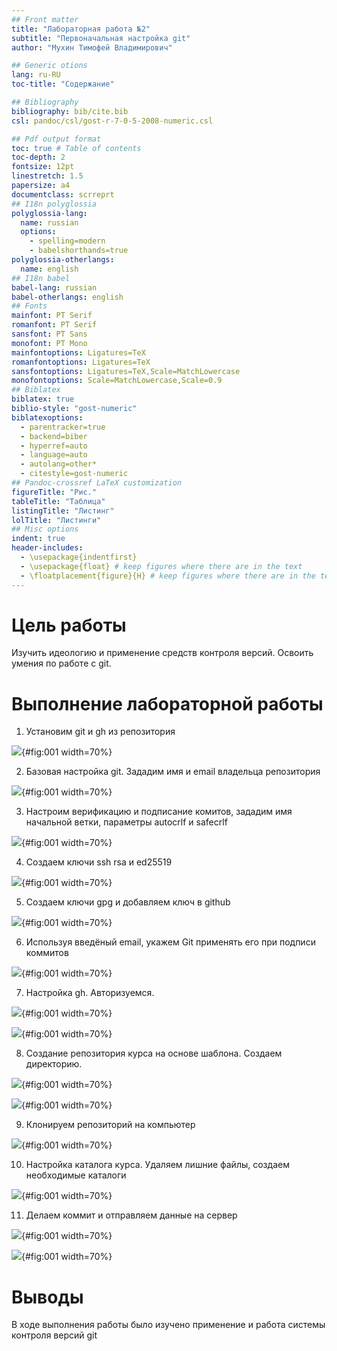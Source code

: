 ```yaml
---
## Front matter
title: "Лабораторная работа №2"
subtitle: "Первоначальная настройка git"
author: "Мухин Тимофей Владимирович"

## Generic otions
lang: ru-RU
toc-title: "Содержание"

## Bibliography
bibliography: bib/cite.bib
csl: pandoc/csl/gost-r-7-0-5-2008-numeric.csl

## Pdf output format
toc: true # Table of contents
toc-depth: 2
fontsize: 12pt
linestretch: 1.5
papersize: a4
documentclass: scrreprt
## I18n polyglossia
polyglossia-lang:
  name: russian
  options:
	- spelling=modern
	- babelshorthands=true
polyglossia-otherlangs:
  name: english
## I18n babel
babel-lang: russian
babel-otherlangs: english
## Fonts
mainfont: PT Serif
romanfont: PT Serif
sansfont: PT Sans
monofont: PT Mono
mainfontoptions: Ligatures=TeX
romanfontoptions: Ligatures=TeX
sansfontoptions: Ligatures=TeX,Scale=MatchLowercase
monofontoptions: Scale=MatchLowercase,Scale=0.9
## Biblatex
biblatex: true
biblio-style: "gost-numeric"
biblatexoptions:
  - parentracker=true
  - backend=biber
  - hyperref=auto
  - language=auto
  - autolang=other*
  - citestyle=gost-numeric
## Pandoc-crossref LaTeX customization
figureTitle: "Рис."
tableTitle: "Таблица"
listingTitle: "Листинг"
lolTitle: "Листинги"
## Misc options
indent: true
header-includes:
  - \usepackage{indentfirst}
  - \usepackage{float} # keep figures where there are in the text
  - \floatplacement{figure}{H} # keep figures where there are in the text
---
```


# Цель работы

Изучить идеологию и применение средств контроля версий.
Освоить умения по работе с git.


# Выполнение лабораторной работы

1. Установим git и gh из репозитория

![](image/3.png){#fig:001 width=70%}


2. Базовая настройка git. Зададим имя и email владельца репозитория

![](image/4.png){#fig:001 width=70%}


3. Настроим верификацию и подписание комитов, зададим имя начальной ветки, параметры autocrlf и safecrlf

![](image/5.png){#fig:001 width=70%}


4. Создаем ключи ssh rsa и ed25519

![](image/6.png){#fig:001 width=70%}


5. Создаем ключи gpg и добавляем ключ в github

![](image/7.png){#fig:001 width=70%}


6. Используя введёный email, укажем Git применять его при подписи коммитов

![](image/8.png){#fig:001 width=70%}


7. Настройка gh. Авторизуемся.

![](image/9.png){#fig:001 width=70%}

![](image/10.png){#fig:001 width=70%}


8. Создание репозитория курса на основе шаблона. Создаем директорию.

![](image/11.png){#fig:001 width=70%}

![](image/12.png){#fig:001 width=70%}


9. Клонируем репозиторий на компьютер

![](image/13.png){#fig:001 width=70%}


10. Настройка каталога курса. Удаляем лишние файлы, создаем необходимые каталоги

![](image/14.png){#fig:001 width=70%}


11. Делаем коммит и отправляем данные на сервер

![](image/1.png){#fig:001 width=70%}

![](image/2.png){#fig:001 width=70%}


# Выводы

В ходе выполнения работы было изучено применение и работа системы контроля версий git


